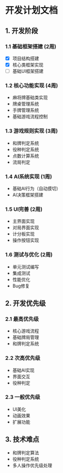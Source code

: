 # 开发计划文档

## 1. 开发阶段

### 1.1 基础框架搭建 (2周)

* [X] 项目结构搭建
* [X] 核心类框架实现
* [ ] 基础UI框架搭建

### 1.2 核心功能实现 (4周)

* 麻将牌基础类实现
* 牌桌管理系统
* 手牌管理系统
* 基础游戏流程控制

### 1.3 游戏规则实现 (3周)

* 和牌判定系统
* 役种判定系统
* 点数计算系统
* 流局判定

### 1.4 AI系统实现 (1周)

* 基础AI行为（自动摸切）
* AI决策框架搭建

### 1.5 UI完善 (2周)

* 主界面实现
* 对局界面实现
* 计分板实现
* 操作按钮实现

### 1.6 测试与优化 (2周)

* 单元测试编写
* 集成测试
* 性能优化
* Bug修复

## 2. 开发优先级

### 2.1 最高优先级

* 核心游戏流程
* 基础牌局管理
* 和牌判定系统

### 2.2 次高优先级

* 基础AI实现
* 界面交互
* 役种判定

### 2.3 一般优先级

* UI美化
* 动画效果
* 扩展功能

## 3. 技术难点

* 和牌判定算法
* 役种判定系统
* 多人操作优先级处理
